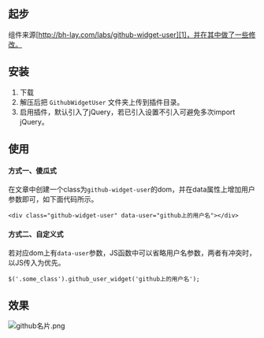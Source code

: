 ## 起步
组件来源[http://bh-lay.com/labs/github-widget-user][1]，并在其中做了一些修改。

## 安装
 1. 下载
 2. 解压后把 `GithubWidgetUser` 文件夹上传到插件目录。
 3. 启用插件，默认引入了jQuery，若已引入设置不引入可避免多次import jQuery。


<!--more-->


## 使用
#### 方式一、傻瓜式
在文章中创建一个class为`github-widget-user`的dom，并在data属性上增加用户参数即可，如下面代码所示。
```
<div class="github-widget-user" data-user="github上的用户名"></div>
```
#### 方式二、自定义式
若对应dom上有`data-user`参数，JS函数中可以省略用户名参数，两者有冲突时，以JS传入为优先。
```
$('.some_class').github_user_widget('github上的用户名');
```
## 效果

![github名片.png][3]


  [1]: http://bh-lay.com/labs/github-widget-user
  [2]: https://www.hongweipeng.com/usr/uploads/2015/12/2369678560.zip
  [3]: https://www.hongweipeng.com/usr/uploads/2015/12/3818505502.png